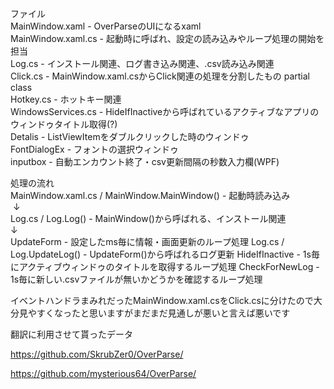 ファイル  
MainWindow.xaml - OverParseのUIになるxaml  
MainWindow.xaml.cs - 起動時に呼ばれ、設定の読み込みやループ処理の開始を担当  
Log.cs - インストール関連、ログ書き込み関連、.csv読み込み関連  
Click.cs - MainWindow.xaml.csからClick関連の処理を分割したもの partial class  
Hotkey.cs - ホットキー関連  
WindowsServices.cs - HideIfInactiveから呼ばれているアクティブなアプリのウィンドゥタイトル取得(?)  
Detalis - ListViewItemをダブルクリックした時のウィンドゥ  
FontDialogEx - フォントの選択ウィンドゥ  
inputbox - 自動エンカウント終了・csv更新間隔の秒数入力欄(WPF)  

  

処理の流れ  
MainWindow.xaml.cs / MainWindow.MainWindow() - 起動時読み込み  
  ↓  
 Log.cs / Log.Log() - MainWindow()から呼ばれる、インストール関連  
  ↓  
 UpdateForm - 設定したms毎に情報・画面更新のループ処理
 Log.cs / Log.UpdateLog() - UpdateForm()から呼ばれるログ更新
 HideIfInactive - 1s毎にアクティブウィンドゥのタイトルを取得するループ処理
 CheckForNewLog - 1s毎に新しい.csvファイルが無いかどうかを確認するループ処理  
   
イベントハンドラまみれだったMainWindow.xaml.csをClick.csに分けたので大分見やすくなったと思いますがまだまだ見通しが悪いと言えば悪いです  
 
 翻訳に利用させて貰ったデータ
 
https://github.com/SkrubZer0/OverParse/

https://github.com/mysterious64/OverParse/
